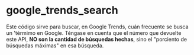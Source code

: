 # google_trends_search
Este código sirve para buscar, en Google Trends, cuán frecuente se busca un 'térmimo en Google.
Téngase en cuenta que el número que devuelte este API, **NO son la cantidad de búsquedas hechas**, sino el "porciento de búsquedas máximas" en esa búsqueda. 
